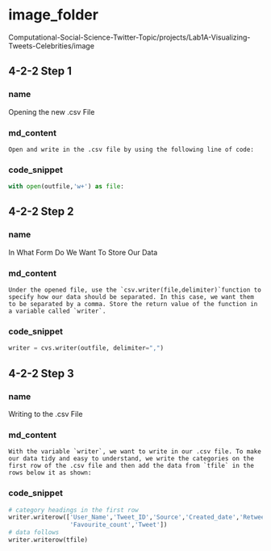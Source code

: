# image_folder

Computational-Social-Science-Twitter-Topic/projects/Lab1A-Visualizing-Tweets-Celebrities/image

## 4-2-2 Step 1
### name
Opening the new .csv File
### md_content
```
Open and write in the .csv file by using the following line of code:
```
### code_snippet
```python
with open(outfile,'w+') as file:
```
## 4-2-2 Step 2
### name
In What Form Do We Want To Store Our Data
### md_content
```
Under the opened file, use the `csv.writer(file,delimiter)`function to specify how our data should be separated. In this case, we want them to be separated by a comma. Store the return value of the function in a variable called `writer`.
```
### code_snippet
```python
writer = cvs.writer(outfile, delimiter=",")
```
## 4-2-2 Step 3
### name
Writing to the .csv File
### md_content
```
With the variable `writer`, we want to write in our .csv file. To make our data tidy and easy to understand, we write the categories on the first row of the .csv file and then add the data from `tfile` in the rows below it as shown:
```
### code_snippet
```python
# category headings in the first row
writer.writerow(['User_Name','Tweet_ID','Source','Created_date','Retweet_count',
                 'Favourite_count','Tweet'])
# data follows
writer.writerow(tfile)
```


